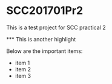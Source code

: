 # SCC201701Pr2
This is a test project for SCC practical 2



*** This is another highlight


Below are the important items:
- item 1
- item 2
- item 3


